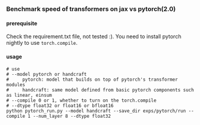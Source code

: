 ### Benchmark speed of transformers on jax vs pytorch(2.0)

#### prerequisite
Check the requirement.txt file, not tested :). You need to install pytorch nightly to use `torch.compile`.

#### usage
```
# use
# --model pytorch or handcraft
#     pytorch: model that builds on top of pytorch's transformer modules
#     handcraft: same model defined from basic pytorch components such as linear, einsum
# --compile 0 or 1, whether to turn on the torch.compile
# --dtype float32 or float16 or bfloat16
python pytorch_run.py --model handcraft --save_dir exps/pytorch/run --compile 1 --num_layer 8 --dtype float32
```
